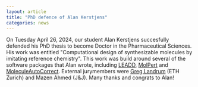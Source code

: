 ```yaml
---
layout: article
title: "PhD defence of Alan Kerstjens"
categories: news
---
```


On Tuesday April 26, 2024, our student Alan Kerstjens succesfully defended his PhD thesis to become Doctor in the Pharmaceutical Sciences.
His work was entitled "Computational design of synthesizable molecules by imitating reference chemistry".
This work was build around several of the software packages that Alan wrote, including <a href="https://github.com/UAMCAntwerpen/LEADD" target="_blank">LEADD</a>, <a href="https://github.com/UAMCAntwerpen/Molpert" target="_blank">MolPert</a> and <a href="https://github.com/UAMCAntwerpen/MoleculeAutoCorrect" target="_blank">MoleculeAutoCorrect</a>.
External jurymembers were <a href="https://www.linkedin.com/in/greg-landrum-2764221/?originalSubdomain=ch" target="_blank">Greg Landrum</a> (ETH Zurich) and Mazen Ahmed (J&J).
Many thanks and congrats to Alan!

